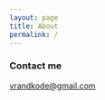 ```yaml
---
layout: page
title: About
permalink: /
---
```



### Contact me

[vrandkode@gmail.com](mailto:vrandkode@gmail.com)
